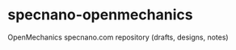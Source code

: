 specnano-openmechanics
======================

OpenMechanics specnano.com repository (drafts, designs, notes)